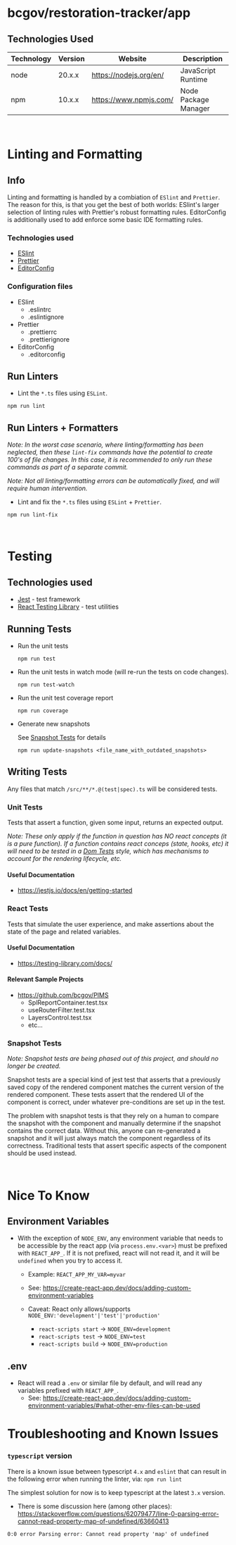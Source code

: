 # bcgov/restoration-tracker/app

## Technologies Used

| Technology | Version | Website                | Description          |
| ---------- | ------- | ---------------------- | -------------------- |
| node       | 20.x.x  | https://nodejs.org/en/ | JavaScript Runtime   |
| npm        | 10.x.x  | https://www.npmjs.com/ | Node Package Manager |

<br />

# Linting and Formatting

## Info

Linting and formatting is handled by a combiation of `ESlint` and `Prettier`. The reason for this, is that you get the best of both worlds: ESlint's larger selection of linting rules with Prettier's robust formatting rules. EditorConfig is additionally used to add enforce some basic IDE formatting rules.

### Technologies used

- [ESlint](https://eslint.org/)
- [Prettier](https://prettier.io/)
- [EditorConfig](http://editorconfig.org)

### Configuration files

- ESlint
  - .eslintrc
  - .eslintignore
- Prettier
  - .prettierrc
  - .prettierignore
- EditorConfig
  - .editorconfig

## Run Linters

- Lint the `*.ts` files using `ESLint`.

```
npm run lint
```

## Run Linters + Formatters

_Note: In the worst case scenario, where linting/formatting has been neglected, then these `lint-fix` commands have the potential to create 100's of file changes. In this case, it is recommended to only run these commands as part of a separate commit._

_Note: Not all linting/formatting errors can be automatically fixed, and will require human intervention._

- Lint and fix the `*.ts` files using `ESLint` + `Prettier`.

```
npm run lint-fix
```

<br />

# Testing

## Technologies used

- [Jest](https://jestjs.io/docs/en/getting-started) - test framework
- [React Testing Library](https://testing-library.com) - test utilities

## Running Tests

- Run the unit tests

  ```
  npm run test
  ```

- Run the unit tests in watch mode (will re-run the tests on code changes).

  ```
  npm run test-watch
  ```

- Run the unit test coverage report

  ```
  npm run coverage
  ```

- Generate new snapshots

  See [Snapshot Tests](#snapshot-tests) for details

  ```
  npm run update-snapshots <file_name_with_outdated_snapshots>
  ```

## Writing Tests

Any files that match `/src/**/*.@(test|spec).ts` will be considered tests.

### Unit Tests

Tests that assert a function, given some input, returns an expected output.

_Note: These only apply if the function in question has NO react concepts (it is a pure function). If a function contains react conceps (state, hooks, etc) it will need to be tested in a [Dom Tests](#dom-tests) style, which has mechanisms to account for the rendering lifecycle, etc._

#### Useful Documentation

- https://jestjs.io/docs/en/getting-started

### React Tests

Tests that simulate the user experience, and make assertions about the state of the page and related variables.

#### Useful Documentation

- https://testing-library.com/docs/

#### Relevant Sample Projects

- https://github.com/bcgov/PIMS
  - SplReportContainer.test.tsx
  - useRouterFilter.test.tsx
  - LayersControl.test.tsx
  - etc...

### Snapshot Tests

_Note: Snapshot tests are being phased out of this project, and should no longer be created._

Snapshot tests are a special kind of jest test that asserts that a previously saved copy of the rendered component matches the current version of the rendered component. These tests assert that the rendered UI of the component is correct, under whatever pre-conditions are set up in the test.

The problem with snapshot tests is that they rely on a human to compare the snapshot with the component and manually determine if the snapshot contains the correct data. Without this, anyone can re-generated a snapshot and it will just always match the component regardless of its correctness. Traditional tests that assert specific aspects of the component should be used instead.

<br />

# Nice To Know

## Environment Variables

- With the exception of `NODE_ENV`, any environment variable that needs to be accessible by the react app (via `process.env.<var>`) must be prefixed with `REACT_APP_`. If it is not prefixed, react will not read it, and it will be `undefined` when you try to access it.

  - Example: `REACT_APP_MY_VAR=myvar`
  - See: https://create-react-app.dev/docs/adding-custom-environment-variables

  - Caveat: React only allows/supports `NODE_ENV:'development'|'test'|'production'`
    - `react-scripts start` -> `NODE_ENV=development`
    - `react-scripts test` -> `NODE_ENV=test`
    - `react-scripts build` -> `NODE_ENV=production`

## .env

- React will read a `.env` or similar file by default, and will read any variables prefixed with `REACT_APP_`.
  - See: https://create-react-app.dev/docs/adding-custom-environment-variables/#what-other-env-files-can-be-used

# Troubleshooting and Known Issues

### `typescript` version

There is a known issue between typescript `4.x` and `eslint` that can result in the following error when running the linter, via: `npm run lint`

The simplest solution for now is to keep typescript at the latest `3.x` version.

- There is some discussion here (among other places):  
  https://stackoverflow.com/questions/62079477/line-0-parsing-error-cannot-read-property-map-of-undefined/63660413

```
0:0 error Parsing error: Cannot read property 'map' of undefined 
```
